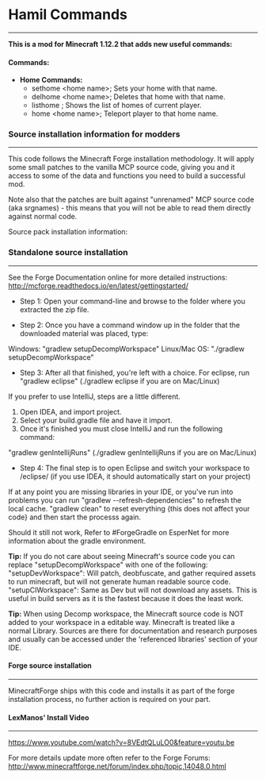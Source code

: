 # Hamil Commands
***
**This is a mod for Minecraft 1.12.2 that adds new useful commands:**
<h4>Commands:</h4>
<ul>
    <li><strong>Home Commands:</strong>
        <ul>
            <li>sethome &lt;home name&gt;; Sets your home with that name.</dt>
            <li>delhome &lt;home name&gt;; Deletes that home with that name.</dt>
            <li>listhome ; Shows the list of homes of current player.</dt>
            <li>home &lt;home name&gt;; Teleport player to that home name.</dt>
        </ul>
    </li>
</ul>

### **Source installation information for modders**
***
This code follows the Minecraft Forge installation methodology. It will apply
some small patches to the vanilla MCP source code, giving you and it access
to some of the data and functions you need to build a successful mod.

Note also that the patches are built against "unrenamed" MCP source code (aka
srgnames) - this means that you will not be able to read them directly against
normal code.

Source pack installation information:

### **Standalone source installation**
***

See the Forge Documentation online for more detailed instructions:
http://mcforge.readthedocs.io/en/latest/gettingstarted/

* Step 1: Open your command-line and browse to the folder where you extracted the zip file.

* Step 2: Once you have a command window up in the folder that the downloaded material was placed, type:

Windows: "gradlew setupDecompWorkspace"
Linux/Mac OS: "./gradlew setupDecompWorkspace"

* Step 3: After all that finished, you're left with a choice.
For eclipse, run "gradlew eclipse" (./gradlew eclipse if you are on Mac/Linux)

If you prefer to use IntelliJ, steps are a little different.
1. Open IDEA, and import project.
2. Select your build.gradle file and have it import.
3. Once it's finished you must close IntelliJ and run the following command:

"gradlew genIntellijRuns" (./gradlew genIntellijRuns if you are on Mac/Linux)

* Step 4: The final step is to open Eclipse and switch your workspace to /eclipse/ (if you use IDEA, it should automatically start on your project)

If at any point you are missing libraries in your IDE, or you've run into problems you can run "gradlew --refresh-dependencies" to refresh the local cache. "gradlew clean" to reset everything {this does not affect your code} and then start the processs again.

Should it still not work,
Refer to #ForgeGradle on EsperNet for more information about the gradle environment.

**Tip:**
If you do not care about seeing Minecraft's source code you can replace "setupDecompWorkspace" with one of the following:
"setupDevWorkspace": Will patch, deobfuscate, and gather required assets to run minecraft, but will not generate human readable source code.
"setupCIWorkspace": Same as Dev but will not download any assets. This is useful in build servers as it is the fastest because it does the least work.

**Tip:**
When using Decomp workspace, the Minecraft source code is NOT added to your workspace in a editable way. Minecraft is treated like a normal Library. Sources are there for documentation and research purposes and usually can be accessed under the 'referenced libraries' section of your IDE.

#### **Forge source installation**
***
MinecraftForge ships with this code and installs it as part of the forge
installation process, no further action is required on your part.

#### **LexManos' Install Video**
***
https://www.youtube.com/watch?v=8VEdtQLuLO0&feature=youtu.be

For more details update more often refer to the Forge Forums:
http://www.minecraftforge.net/forum/index.php/topic,14048.0.html